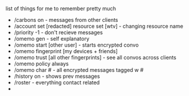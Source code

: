 list of things for me to remember pretty much
- /carbons on - messages from other clients
- /account set [redacted] resource set [wtv] - changing resource name
- /priority -1 - don't recieve messages
- /omemo gen - self explanatory
- /omemo start [other user] - starts encrypted convo
- /omemo fingerprint [my devices + friends]
- /omemo trust [all other fingerprints] - see all convos across clients
- /omemo policy always
- /omemo char # - all encrypted messages tagged w #
- /history on - shows prev messages
- /roster - everything contact related
- 
